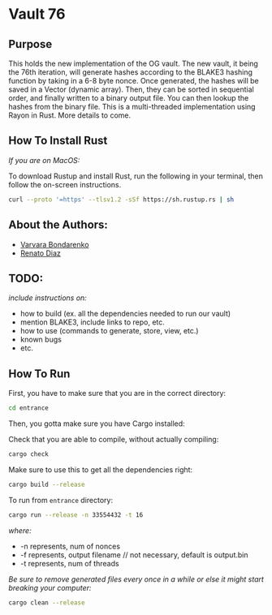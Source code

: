 # Vault 76
## Purpose

This holds the new implementation of the OG vault. The new vault, it being the 76th iteration, will generate hashes according to the BLAKE3 hashing function by taking in a 6-8 byte nonce. Once generated, the hashes will be saved in a Vector (dynamic array). Then, they can be sorted in sequential order, and finally written to a binary output file. You can then lookup the hashes from the binary file. This is a multi-threaded implementation using Rayon in Rust. More details to come.

## How To Install Rust

*If you are on MacOS:*

To download Rustup and install Rust, run the following in your terminal, then follow the on-screen instructions.

```bash
curl --proto '=https' --tlsv1.2 -sSf https://sh.rustup.rs | sh
```

## About the Authors:
* [Varvara Bondarenko](varvara.bondarenko14@gmail.com) 
* [Renato Diaz](https://www.linkedin.com/in/renato-diaz/)

## TODO:
*include instructions on:* 
* how to build (ex. all the dependencies needed to run our vault)
* mention BLAKE3, include links to repo, etc.
* how to use (commands to generate, store, view, etc.)
* known bugs
* etc.

## How To Run

First, you have to make sure that you are in the correct directory:
```bash
cd entrance
```

Then, you gotta make sure you have Cargo installed:

Check that you are able to compile, without actually compiling:
```bash
cargo check
```

Make sure to use this to get all the dependencies right:
```bash
cargo build --release
```
To run from `entrance` directory:
```bash
cargo run --release -n 33554432 -t 16
```
*where:*
* -n represents, num of nonces
* -f represents, output filename // not necessary, default is output.bin
* -t represents, num of threads

*Be sure to remove generated files every once in a while or else it might start breaking your computer:*
```bash
cargo clean --release
```
